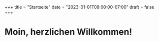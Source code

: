 +++
title = "Startseite"
date = "2023-01-01T08:00:00-07:00"
draft = false
+++

# Moin, herzlichen Willkommen!

